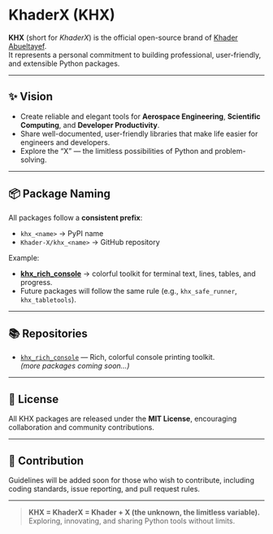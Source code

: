 # KhaderX (KHX)

**KHX** (short for *KhaderX*) is the official open-source brand of [Khader Abueltayef](https://github.com/Khader20).  
It represents a personal commitment to building professional, user-friendly, and extensible Python packages.

---

## ✨ Vision
- Create reliable and elegant tools for **Aerospace Engineering**, **Scientific Computing**, and **Developer Productivity**.  
- Share well-documented, user-friendly libraries that make life easier for engineers and developers.  
- Explore the “X” — the limitless possibilities of Python and problem-solving.

---

## 📦 Package Naming
All packages follow a **consistent prefix**:

- `khx_<name>` → PyPI name  
- `Khader-X/khx_<name>` → GitHub repository  

Example:
- [**khx_rich_console**](https://github.com/Khader-X/khx_rich_console) → colorful toolkit for terminal text, lines, tables, and progress.  
- Future packages will follow the same rule (e.g., `khx_safe_runner`, `khx_tabletools`).

---

## 📚 Repositories
- [`khx_rich_console`](https://github.com/Khader-X/khx_rich_console) — Rich, colorful console printing toolkit.  
*(more packages coming soon…)*

---

## 🔖 License
All KHX packages are released under the **MIT License**, encouraging collaboration and community contributions.

---

## 🤝 Contribution
Guidelines will be added soon for those who wish to contribute, including coding standards, issue reporting, and pull request rules.

---

> **KHX = KhaderX = Khader + X (the unknown, the limitless variable).**  
> Exploring, innovating, and sharing Python tools without limits.
